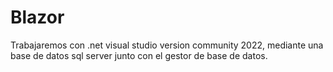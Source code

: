 # Blazor

Trabajaremos con .net visual studio version community 2022, mediante una base de datos sql server junto con el gestor de base de datos.
